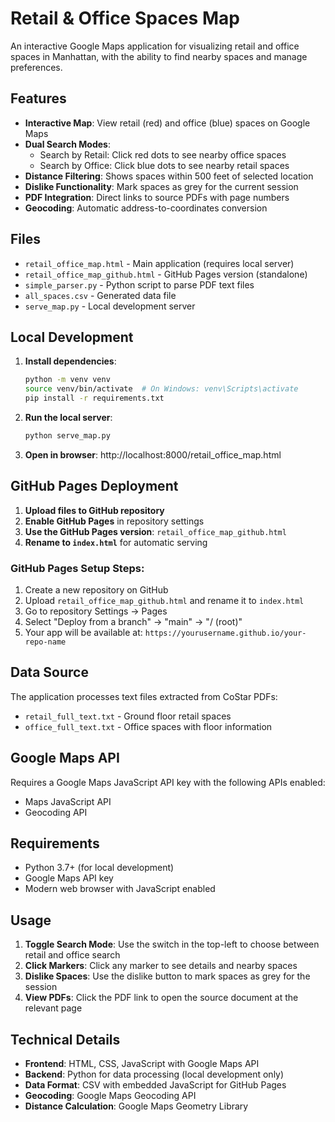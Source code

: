 # Retail & Office Spaces Map

An interactive Google Maps application for visualizing retail and office spaces in Manhattan, with the ability to find nearby spaces and manage preferences.

## Features

- **Interactive Map**: View retail (red) and office (blue) spaces on Google Maps
- **Dual Search Modes**: 
  - Search by Retail: Click red dots to see nearby office spaces
  - Search by Office: Click blue dots to see nearby retail spaces
- **Distance Filtering**: Shows spaces within 500 feet of selected location
- **Dislike Functionality**: Mark spaces as grey for the current session
- **PDF Integration**: Direct links to source PDFs with page numbers
- **Geocoding**: Automatic address-to-coordinates conversion

## Files

- `retail_office_map.html` - Main application (requires local server)
- `retail_office_map_github.html` - GitHub Pages version (standalone)
- `simple_parser.py` - Python script to parse PDF text files
- `all_spaces.csv` - Generated data file
- `serve_map.py` - Local development server

## Local Development

1. **Install dependencies**:
   ```bash
   python -m venv venv
   source venv/bin/activate  # On Windows: venv\Scripts\activate
   pip install -r requirements.txt
   ```

2. **Run the local server**:
   ```bash
   python serve_map.py
   ```

3. **Open in browser**: http://localhost:8000/retail_office_map.html

## GitHub Pages Deployment

1. **Upload files to GitHub repository**
2. **Enable GitHub Pages** in repository settings
3. **Use the GitHub Pages version**: `retail_office_map_github.html`
4. **Rename to `index.html`** for automatic serving

### GitHub Pages Setup Steps:

1. Create a new repository on GitHub
2. Upload `retail_office_map_github.html` and rename it to `index.html`
3. Go to repository Settings → Pages
4. Select "Deploy from a branch" → "main" → "/ (root)"
5. Your app will be available at: `https://yourusername.github.io/your-repo-name`

## Data Source

The application processes text files extracted from CoStar PDFs:
- `retail_full_text.txt` - Ground floor retail spaces
- `office_full_text.txt` - Office spaces with floor information

## Google Maps API

Requires a Google Maps JavaScript API key with the following APIs enabled:
- Maps JavaScript API
- Geocoding API

## Requirements

- Python 3.7+ (for local development)
- Google Maps API key
- Modern web browser with JavaScript enabled

## Usage

1. **Toggle Search Mode**: Use the switch in the top-left to choose between retail and office search
2. **Click Markers**: Click any marker to see details and nearby spaces
3. **Dislike Spaces**: Use the dislike button to mark spaces as grey for the session
4. **View PDFs**: Click the PDF link to open the source document at the relevant page

## Technical Details

- **Frontend**: HTML, CSS, JavaScript with Google Maps API
- **Backend**: Python for data processing (local development only)
- **Data Format**: CSV with embedded JavaScript for GitHub Pages
- **Geocoding**: Google Maps Geocoding API
- **Distance Calculation**: Google Maps Geometry Library
